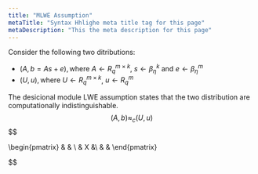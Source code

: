 ```yaml
---
title: "MLWE Assumption"
metaTitle: "Syntax Hhlighe meta title tag for this page"
metaDescription: "This the meta description for this page"
---
```


Consider the following two ditributions:
  - $(A, b = As + e), \text{where } A \leftarrow R_q^{m \times k}$, $s\leftarrow \beta_\eta^k$ and $e\leftarrow \beta_\eta^m$
  - $(U, u),  \text{where } U \leftarrow R_q^{m \times k}$, $u \leftarrow R_q^{m}$

The desicional module LWE assumption states that the two distribution are computationally indistinguishable.
 $$
  (A, b) {\approx}_c (U, u)
 $$
$$

\begin{pmatrix}
  &    & \\
  & X &\\
  &     &
\end{pmatrix}


$$
